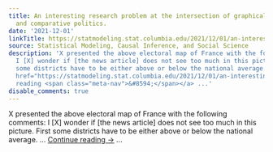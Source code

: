 ```yaml
---
title: An interesting research problem at the intersection of graphical perception
  and comparative politics.
date: '2021-12-01'
linkTitle: https://statmodeling.stat.columbia.edu/2021/12/01/an-interesting-research-problem-at-the-intersection-of-graphical-perception-and-comparative-politics/
source: Statistical Modeling, Causal Inference, and Social Science
description: 'X presented the above electoral map of France with the following comments:
  I [X] wonder if [the news article] does not see too much in this picture. First
  some districts have to be either above or below the national average. &#8230; <a
  href="https://statmodeling.stat.columbia.edu/2021/12/01/an-interesting-research-problem-at-the-intersection-of-graphical-perception-and-comparative-politics/">Continue
  reading <span class="meta-nav">&#8594;</span></a> ...'
disable_comments: true
---
```

X presented the above electoral map of France with the following comments: I [X] wonder if [the news article] does not see too much in this picture. First some districts have to be either above or below the national average. &#8230; <a href="https://statmodeling.stat.columbia.edu/2021/12/01/an-interesting-research-problem-at-the-intersection-of-graphical-perception-and-comparative-politics/">Continue reading <span class="meta-nav">&#8594;</span></a> ...